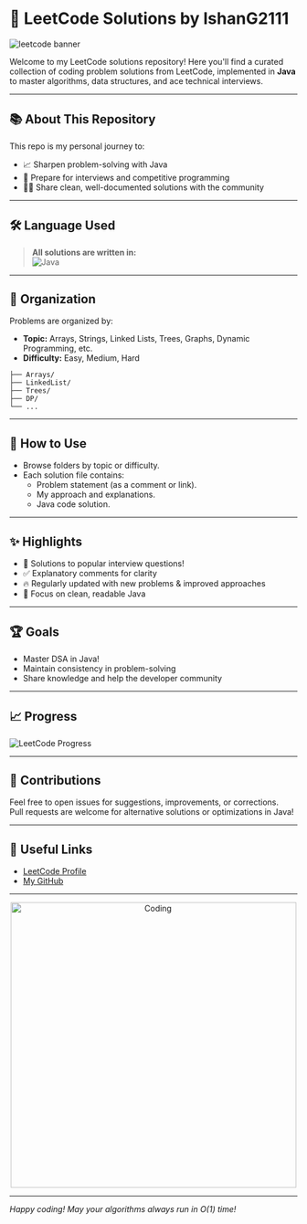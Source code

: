 # 📝 LeetCode Solutions by IshanG2111

![leetcode banner](https://media.giphy.com/media/v1.Y2lkPTc5MGI3NjExaWRvMHZqb2Z6dHd0ZGhzbzN1dGhxZHZhNmJ6bThkNzd4Z2YwZHpqZSZlcD12MV9naWZzX3NlYXJjaCZjdD1n/3o7TKMt1VVNkHV2PaE/giphy.gif)

Welcome to my LeetCode solutions repository! Here you'll find a curated collection of coding problem solutions from LeetCode, implemented in **Java** to master algorithms, data structures, and ace technical interviews.

---

## 📚 About This Repository

This repo is my personal journey to:
- 📈 Sharpen problem-solving with Java
- 💼 Prepare for interviews and competitive programming
- 🧑‍💻 Share clean, well-documented solutions with the community

---

## 🛠️ Language Used

> **All solutions are written in:**  
> ![Java](https://img.shields.io/badge/Java-%23ED8B00.svg?style=for-the-badge&logo=java&logoColor=white)

---

## 📂 Organization

Problems are organized by:
- **Topic:** Arrays, Strings, Linked Lists, Trees, Graphs, Dynamic Programming, etc.
- **Difficulty:** Easy, Medium, Hard

```plaintext
├── Arrays/
├── LinkedList/
├── Trees/
├── DP/
└── ...
```

---

## 🚀 How to Use

- Browse folders by topic or difficulty.
- Each solution file contains:
  - Problem statement (as a comment or link).
  - My approach and explanations.
  - Java code solution.

---

## ✨ Highlights

- 🏅 Solutions to popular interview questions!
- ✅ Explanatory comments for clarity
- 🔥 Regularly updated with new problems & improved approaches
- 🎯 Focus on clean, readable Java

---

## 🏆 Goals

- Master DSA in Java!
- Maintain consistency in problem-solving
- Share knowledge and help the developer community

---

## 📈 Progress

![LeetCode Progress]([https://leetcard.jacoblin.cool/IshanG2111?ext=heatmap](https://leetcard.jacoblin.cool/Ishan_Ghosh21?theme=dark&font=Waiting%20for%20the%20Sunrise&ext=heatmap))

---

## 🤝 Contributions

Feel free to open issues for suggestions, improvements, or corrections.  
Pull requests are welcome for alternative solutions or optimizations in Java!

---

## 🔗 Useful Links

- [LeetCode Profile](https://leetcode.com/IshanG2111/)
- [My GitHub](https://github.com/IshanG2111)

---

<p align="center">
  <img src="https://media.giphy.com/media/v1.Y2lkPTc5MGI3NjExZGJxdXE2dWwxeGIyM2xvbnB5Z3pka3lvaGo2bGczN2R1OWl1N2F2eCZlcD12MV9naWZzX3NlYXJjaCZjdD1n/l0MYt5jPR6QX5pnqM/giphy.gif" alt="Coding" width="500"/>
</p>

---

*Happy coding! May your algorithms always run in O(1) time!*

